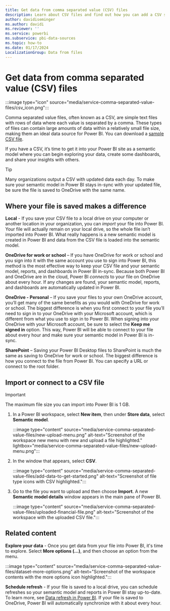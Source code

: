 ```yaml
---
title: Get data from comma separated value (CSV) files
description: Learn about CSV files and find out how you can add a CSV semantic model to a workspace in the Power BI service.
author: davidiseminger
ms.author: davidi
ms.reviewer: ''
ms.service: powerbi
ms.subservice: pbi-data-sources
ms.topic: how-to
ms.date: 01/17/2024
LocalizationGroup: Data from files
---
```

# Get data from comma separated value (CSV) files

:::image type="icon" source="media/service-comma-separated-value-files/csv_icon.png":::

Comma separated value files, often known as a CSV, are simple text files with rows of data where each value is separated by a comma. These types of files can contain large amounts of data within a relatively small file size, making them an ideal data source for Power BI. You can download a [sample CSV file](https://go.microsoft.com/fwlink/?LinkID=619356).

If you have a CSV, it’s time to get it into your Power BI site as a semantic model where you can begin exploring your data, create some dashboards, and share your insights with others.

>[!TIP]
>Many organizations output a CSV with updated data each day. To make sure your semantic model in Power BI stays in-sync with your updated file, be sure the file is saved to OneDrive with the same name.

## Where your file is saved makes a difference

**Local** - If you save your CSV file to a local drive on your computer or another location in your organization, you can *import* your file into Power BI. Your file will actually remain on your local drive, so the whole file isn’t imported into Power BI. What really happens is a new semantic model is created in Power BI and data from the CSV file is loaded into the semantic model.

**OneDrive for work or school** – If you have OneDrive for work or school and you sign into it with the same account you use to sign into Power BI, this method is the most effective way to keep your CSV file and your semantic model, reports, and dashboards in Power BI in-sync. Because both Power BI and OneDrive are in the cloud, Power BI *connects* to your file on OneDrive about every hour. If any changes are found, your semantic model, reports, and dashboards are automatically updated in Power BI.

**OneDrive - Personal** – If you save your files to your own OneDrive account, you’ll get many of the same benefits as you would with OneDrive for work or school. The biggest difference is when you first connect to your file you’ll need to sign in to your OneDrive with your Microsoft account, which is different from what you use to sign in to Power BI. When signing into your OneDrive with your Microsoft account, be sure to select the **Keep me signed in** option. This way, Power BI will be able to connect to your file about every hour and make sure your semantic model in Power BI is in-sync.

**SharePoint** – Saving your Power BI Desktop files to SharePoint is much the same as saving to OneDrive for work or school. The biggest difference is how you connect to the file from Power BI. You can specify a URL or connect to the root folder.

## Import or connect to a CSV file

>[!IMPORTANT]
>The maximum file size you can import into Power BI is 1 GB.

1. In a Power BI workspace, select **New item**, then under **Store data**, select **Semantic model**.

   :::image type="content" source="media/service-comma-separated-value-files/new-upload-menu.png" alt-text="Screenshot of the workspace new menu with new and upload a file highlighted." lightbox="media/service-comma-separated-value-files/new-upload-menu.png":::

2. In the window that appears, select **CSV**.

   :::image type="content" source="media/service-comma-separated-value-files/add-data-to-get-started.png" alt-text="Screenshot of file type icons with CSV highlighted.":::

3. Go to the file you want to upload and then choose **Import**. A new **Semantic model details** window appears in the main pane of Power BI.

   :::image type="content" source="media/service-comma-separated-value-files/uploaded-financial-file.png" alt-text="Screenshot of the workspace with the uploaded CSV file.":::

## Related content

**Explore your data** - Once you get data from your file into Power BI, it's time to explore. Select **More options (...)**, and then choose an option from the menu.

:::image type="content" source="media/service-comma-separated-value-files/dataset-more-options.png" alt-text="Screenshot of the workspace contents with the more options icon highlighted.":::

**Schedule refresh** - If your file is saved to a local drive, you can schedule refreshes so your semantic model and reports in Power BI stay up-to-date. To learn more, see [Data refresh in Power BI](refresh-data.md). If your file is saved to OneDrive, Power BI will automatically synchronize with it about every hour.

